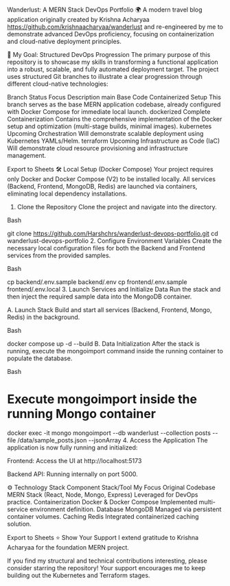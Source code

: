 Wanderlust: A MERN Stack DevOps Portfolio 🌍
A modern travel blog application originally created by Krishna Acharyaa https://github.com/krishnaacharyaa/wanderlust and re-engineered by me to demonstrate advanced DevOps proficiency, focusing on containerization and cloud-native deployment principles.

🚀 My Goal: Structured DevOps Progression
The primary purpose of this repository is to showcase my skills in transforming a functional application into a robust, scalable, and fully automated deployment target. The project uses structured Git branches to illustrate a clear progression through different cloud-native technologies:

Branch	Status	Focus	Description
main	Base Code	Containerized Setup	This branch serves as the base MERN application codebase, already configured with Docker Compose for immediate local launch.
dockerized	Complete	Containerization	Contains the comprehensive implementation of the Docker setup and optimization (multi-stage builds, minimal images).
kubernetes	Upcoming	Orchestration	Will demonstrate scalable deployment using Kubernetes YAMLs/Helm.
terraform	Upcoming	Infrastructure as Code (IaC)	Will demonstrate cloud resource provisioning and infrastructure management.

Export to Sheets
🛠️ Local Setup (Docker Compose)
Your project requires only Docker and Docker Compose (V2) to be installed locally. All services (Backend, Frontend, MongoDB, Redis) are launched via containers, eliminating local dependency installations.

1. Clone the Repository
Clone the project and navigate into the directory.

Bash

git clone https://github.com/Harshchrs/wanderlust-devops-portfolio.git
cd wanderlust-devops-portfolio
2. Configure Environment Variables
Create the necessary local configuration files for both the Backend and Frontend services from the provided samples.

Bash

cp backend/.env.sample backend/.env
cp frontend/.env.sample frontend/.env.local
3. Launch Services and Initialize Data
Run the stack and then inject the required sample data into the MongoDB container.

A. Launch Stack
Build and start all services (Backend, Frontend, Mongo, Redis) in the background.

Bash

docker compose up -d --build
B. Data Initialization
After the stack is running, execute the mongoimport command inside the running container to populate the database.

Bash

# Execute mongoimport inside the running Mongo container
docker exec -it mongo mongoimport --db wanderlust --collection posts --file /data/sample_posts.json --jsonArray
4. Access the Application
The application is now fully running and initialized:

Frontend: Access the UI at http://localhost:5173

Backend API: Running internally on port 5000.

⚙️ Technology Stack
Component	Stack/Tool	My Focus
Original Codebase	MERN Stack (React, Node, Mongo, Express)	Leveraged for DevOps practice.
Containerization	Docker & Docker Compose	Implemented multi-service environment definition.
Database	MongoDB	Managed via persistent container volumes.
Caching	Redis	Integrated containerized caching solution.

Export to Sheets
⭐️ Show Your Support
I extend gratitude to Krishna Acharyaa for the foundation MERN project.

If you find my structural and technical contributions interesting, please consider starring the repository! Your support encourages me to keep building out the Kubernetes and Terraform stages.

